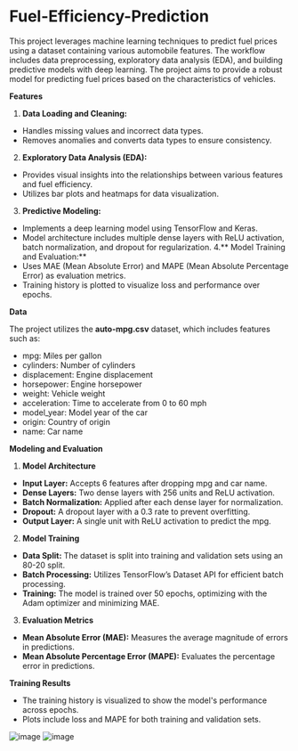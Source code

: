 # **Fuel-Efficiency-Prediction**

This project leverages machine learning techniques to predict fuel prices using a dataset containing various automobile features. The workflow includes data preprocessing, exploratory data analysis (EDA), and building predictive models with deep learning. The project aims to provide a robust model for predicting fuel prices based on the characteristics of vehicles.

**Features**

1. **Data Loading and Cleaning:**
* Handles missing values and incorrect data types.
* Removes anomalies and converts data types to ensure consistency.
2. **Exploratory Data Analysis (EDA):**
* Provides visual insights into the relationships between various features and fuel efficiency.
* Utilizes bar plots and heatmaps for data visualization.
3. **Predictive Modeling:**
* Implements a deep learning model using TensorFlow and Keras.
* Model architecture includes multiple dense layers with ReLU activation, batch normalization, and dropout for regularization.
4.** Model Training and Evaluation:**
* Uses MAE (Mean Absolute Error) and MAPE (Mean Absolute Percentage Error) as evaluation metrics.
* Training history is plotted to visualize loss and performance over epochs.

**Data**

The project utilizes the **auto-mpg.csv** dataset, which includes features such as:
* mpg: Miles per gallon
* cylinders: Number of cylinders
* displacement: Engine displacement
* horsepower: Engine horsepower
* weight: Vehicle weight
* acceleration: Time to accelerate from 0 to 60 mph
* model_year: Model year of the car
* origin: Country of origin
* name: Car name
  
**Modeling and Evaluation**

1. **Model Architecture**

* **Input Layer:** Accepts 6 features after dropping mpg and car name.
* **Dense Layers:** Two dense layers with 256 units and ReLU activation.
* **Batch Normalization:** Applied after each dense layer for normalization.
* **Dropout:** A dropout layer with a 0.3 rate to prevent overfitting.
* **Output Layer:** A single unit with ReLU activation to predict the mpg.

  
2. **Model Training**

* **Data Split:** The dataset is split into training and validation sets using an 80-20 split.
* **Batch Processing:** Utilizes TensorFlow’s Dataset API for efficient batch processing.
* **Training:** The model is trained over 50 epochs, optimizing with the Adam optimizer and minimizing MAE.

  
3. **Evaluation Metrics**

* **Mean Absolute Error (MAE):** Measures the average magnitude of errors in predictions.
* **Mean Absolute Percentage Error (MAPE):** Evaluates the percentage error in predictions.


**Training Results**

* The training history is visualized to show the model's performance across epochs.
* Plots include loss and MAPE for both training and validation sets.

![image](https://github.com/kunalhchandnani/Fuel-Price-Prediction/assets/88874426/38c0ac96-8451-45cb-b750-3e6147e2fd94)
![image](https://github.com/kunalhchandnani/Fuel-Price-Prediction/assets/88874426/9aedc0e9-908b-48da-a517-87da9c144a5d)

